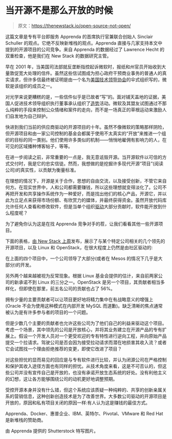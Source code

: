 # 当开源不是那么开放的时候

> 原文：<https://thenewstack.io/open-source-not-open/>

这篇文章是专有平台即服务 Apprenda 的首席执行官兼联合创始人 Sinclair Schuller 的观点。它绝不反映新堆栈的观点。Apprenda 直接与几家支持本文中提到的开源项目的公司竞争。来自 Apprenda 的数据经过了 Lawrence Hecht 的双重检查，他是我们在 New Stack 的数据研究主管。

早在 2001 年，当美国司法部就反垄断指控起诉微软时，报纸和州官员开始收到大量敦促宽大处理的信件。虽然这些信试图成为担心政府干预商业事务的普通人的真实请求，但许多信最终被证明是由一个名为[美国技术领导协会](http://articles.latimes.com/2001/aug/23/news/mn-37472)的伞式组织写的，微软是该组织的成员之一。

对光学来说更糟糕的是，一些信件似乎是已故者“写”的。面对铺天盖地的证据，美国人促进技术领导组织执行董事承认组织了[造势](https://en.wikipedia.org/wiki/Astroturfing)活动。微软及其盟友试图通过不那么纯粹的手段来控制公众情绪和案件的走向，而不是一场真正的草根运动来激励人们自发地为自己辩护。

快进到我们当前的供应商驱动的开源项目的十年。虽然不像微软的策略那样阴险，但开源项目和由一家公司控制的基金会都属于使用不太真实的“开放”来推进一个组织的目标的同一类别。他们使用许多类似的机制——悄悄地雇佣有影响力的人，在可见的区域播种博客帖子，等等。

在进一步阅读之前，非常重要的一点是，我无意诋毁开源。当开源软件以可信的方式交付时，我是它的忠实信徒。然而，我想做的是挖掘许多现代开源“项目”(阅读公司)的真实性，以贡献为衡量标准。

在理想的情况下，开源是关于合作，思想的自由交流，以及接受创新，不管它来自何方。在现实世界中，人和公司都需要赚钱，所以这些理想就变得淡化了。公司不再把开发和共享操作系统作为一种爱好，而是找出他们的核心产品，开源它，并以此为立足点来获得市场份额、有欣赏力的媒体，并最终获得资金。虽然开放代码库允许任何人查看和修改软件，但是当单个组织[驱动](https://www.youtube.com/watch?v=PQt9h-vLuKY&t=57)大部分贡献时，软件能开放到什么程度呢？

为了避免你认为这是在找 Apprenda 竞争对手的茬，让我们看看其他一些开源项目。

下面的表格，[由 New Stack 上周](https://thenewstack.io/tns-research-developing-methodology-analyzing-open-source-communities/)发布，展示了与某个特定公司相关的几个领先的开源项目，以及 Linux 和 OpenStack，在很大程度上仍然是由社区驱动的:

在上面的四个项目中，一个公司领导了大部分(或者在 Mesos 的情况下几乎是大部分)的开发。

另外两个越来越被视为反常现象。根据 Linux 基金会提供的估计，来自前两家公司的新承诺不到 Linux 的三分之一。OpenStack 是另一个项目，其贡献者相当多样化，但即使在那里，前五名公司的贡献也占了 56%。

拥有少量的主要贡献者可以让项目更好地将精力集中在有战略意义的增强上(Oracle 不会为使用这种模式在内部开发 MySQL 而道歉)。缺乏清晰的焦点通常被认为是有许多参与者的项目的一个问题。

但是少数几个主要的贡献者也允许这些公司为了他们自己的利益来驱动这个项目。考虑一个场景，其中领先的公司是开放核心，并将其业务建立在开源产品的专有扩展上。假设一个开发人员对一个更受欢迎的专有特性进行逆向工程，并向原始产品提交一个拉请求。驾驶公司是否会因为接受拉动请求而潜在地损害其收入流？或者它会试图找一个理由拒绝推荐的变更，即使它改进了项目？

对这些担忧的显而易见的回应是与专有软件进行比较，并认为闭源公司在严格控制和保护其收入途径方面也有同样的担忧。从技术角度来看，这是不可否认的，但这些公司并没有宣传自己是开放的，也没有承诺开放生态系统的好处。没有利他主义的幻想，这让各方能够围绕公司的动机更好地调整预期。

受控开源本身并没有什么错，但这个系统应该质疑一种纯粹的、共享的创新亲属关系的营销信息，这种创新创造技术是为了改善世界。大多数公司驱动的开源项目是开放的，原因和私有项目关闭的原因一样:有人认为这是赚钱的最佳方式。

Apprenda、Docker、惠普企业、IBM、英特尔、Pivotal、VMware 和 Red Hat 是新堆栈的赞助商。

由 Apprenda 提供的 Shutterstock 特写图片。

<svg xmlns:xlink="http://www.w3.org/1999/xlink" viewBox="0 0 68 31" version="1.1"><title>Group</title> <desc>Created with Sketch.</desc></svg>